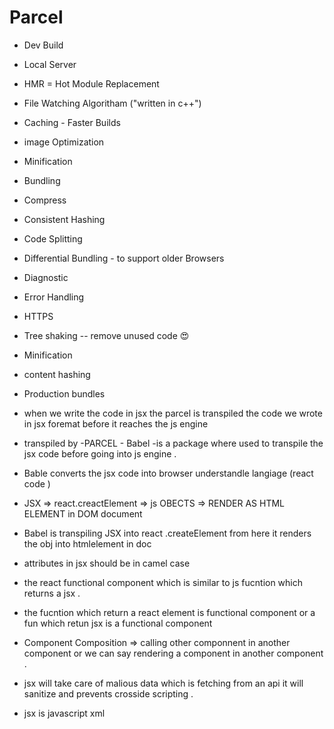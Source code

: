 # Parcel
- Dev Build
- Local Server
- HMR = Hot Module Replacement
- File Watching Algoritham ("written in c++")
- Caching - Faster Builds
- image Optimization 
- Minification 
- Bundling
- Compress
- Consistent Hashing
- Code Splitting
- Differential Bundling  - to support older Browsers
- Diagnostic
- Error Handling
- HTTPS
- Tree shaking -- remove unused code 😍
- Minification 
- content hashing
- Production bundles 

 

- when we write the code in jsx the parcel is transpiled the code we wrote in jsx foremat before it reaches the js engine 

- transpiled by -PARCEL - Babel -is a package where used to transpile the jsx code before going into js engine .

- Bable converts the jsx code into browser understandle langiage (react code )
-  JSX => react.creactElement => js OBECTS =>  RENDER AS HTML ELEMENT in DOM document 

- Babel is transpiling JSX into react .createElement from here it renders the obj into htmlelement in doc

- attributes in jsx should be in camel case 

- the react functional component which is similar to js fucntion which returns a jsx .

- the fucntion which return a react element is functional component or a fun which retun jsx is a         functional component 

- Component Composition => calling other componnent in another component or we can say rendering a component  in another component .

- jsx will take care of malious data which is fetching from an api it will sanitize and prevents crosside scripting .


- jsx is javascript xml 